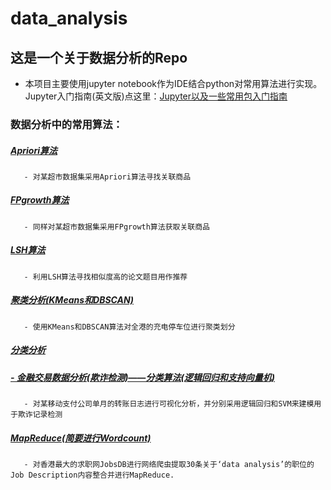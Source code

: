 # data_analysis

## 这是一个关于数据分析的Repo

* 本项目主要使用jupyter notebook作为IDE结合python对常用算法进行实现。Jupyter入门指南(英文版)点这里：[Jupyter以及一些常用包入门指南](https://github.com/GeorgeeeLiu/data_analysis/blob/master/Basic%20Operation%20on%20Jupyter/Basic%20Operation%20on%20Jupyter.ipynb)

### 数据分析中的常用算法：

##### [Apriori算法](https://github.com/GeorgeeeLiu/data_analysis/blob/master/Apriori%E7%AE%97%E6%B3%95_FrequentItemset/Apriori.ipynb)
       - 对某超市数据集采用Apriori算法寻找关联商品

##### [FPgrowth算法](https://github.com/GeorgeeeLiu/data_analysis/blob/master/FPGrowth%E7%AE%97%E6%B3%95_FrequentItemset/FPGrowth.ipynb)
       - 同样对某超市数据集采用FPgrowth算法获取关联商品

##### [LSH算法](https://github.com/GeorgeeeLiu/data_analysis/blob/master/LSH%E7%AE%97%E6%B3%95/LSH%E7%AE%97%E6%B3%95.ipynb)<br>
       - 利用LSH算法寻找相似度高的论文题目用作推荐

##### [聚类分析(KMeans和DBSCAN)](https://github.com/GeorgeeeLiu/data_analysis/blob/master/%E8%81%9A%E7%B1%BB%E5%88%86%E6%9E%90/%E8%81%9A%E7%B1%BB%E5%88%86%E6%9E%90(KMeans%E5%92%8CDBSCAN).ipynb)
       - 使用KMeans和DBSCAN算法对全港的充电停车位进行聚类划分

##### [分类分析](https://github.com/GeorgeeeLiu/data_analysis/tree/master/%E5%88%86%E7%B1%BB%E7%AE%97%E6%B3%95)
##### *[ - 金融交易数据分析(欺诈检测)——分类算法(逻辑回归和支持向量机)](https://github.com/GeorgeeeLiu/data_analysis/blob/master/%E5%88%86%E7%B1%BB%E7%AE%97%E6%B3%95/%E9%87%91%E8%9E%8D%E4%BA%A4%E6%98%93%E6%95%B0%E6%8D%AE%E5%88%86%E6%9E%90(%E6%AC%BA%E8%AF%88%E6%A3%80%E6%B5%8B)%E2%80%94%E2%80%94%E5%88%86%E7%B1%BB%E7%AE%97%E6%B3%95(%E9%80%BB%E8%BE%91%E5%9B%9E%E5%BD%92%E5%92%8C%E6%94%AF%E6%8C%81%E5%90%91%E9%87%8F%E6%9C%BA).ipynb)*
       - 对某移动支付公司单月的转账日志进行可视化分析，并分别采用逻辑回归和SVM来建模用于欺诈记录检测

##### [MapReduce(简要进行Wordcount)](https://github.com/GeorgeeeLiu/data_analysis/blob/master/MapReduce/MapReduce.ipynb)
       - 对香港最大的求职网JobsDB进行网络爬虫提取30条关于‘data analysis’的职位的Job Description内容整合并进行MapReduce.

